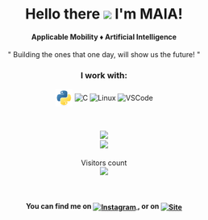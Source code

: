 <div align="center">
  <h1>Hello there <img src="https://raw.githubusercontent.com/MartinHeinz/MartinHeinz/master/wave.gif" width="30px">
 I'm MAIA!</h1>
  <h4>Applicable Mobility ♦ Artificial Intelligence</h4>
  <p>" Building the ones that one day, will show us the future! "</p>
</div>
  
<div align = "center">
  <h3>I work with:</h3>
  <img align="center" alt="Python" width="35" src="https://raw.githubusercontent.com/devicons/devicon/master/icons/python/python-original.svg">
  <img align="center" alt="C" width="35px" src="https://cdn.iconscout.com/icon/free/png-512/c-programming-569564.png">
  <img align="center" alt="Linux" width="35px" src="https://cdn-icons-png.flaticon.com/512/6124/6124995.png">
  <img align="center" alt="VSCode" width="35px" src="https://code.visualstudio.com/assets/images/code-stable.png">
</div>
  
<div style="display: inline_block"><br>
<br>
<p align="center">
  <img src="https://github-readme-stats.vercel.app/api?username=maia-facens&theme=blueberry&show_icons=ture&count_private=true&hide=stars&include_all_commits=true&hide_border=true&border_radius=20"/>
  <br>
  <img src="http://github-readme-streak-stats.herokuapp.com?user=maia-facens&theme=blueberry&date_format=M%20j%5B%2C%20Y%5D&hide_border=true&type=svg"/>
  <br><br>
  Visitors count
  <br>
  <img src="https://profile-counter.glitch.me/maia-facens/count.svg" />
</p>
<div style="display: inline_block">  
  
<div align = "center">
  <br>
  <h4>
    You can find me on 
    <a href="https://www.instagram.com/maia_facens/">
      <img alt="Instagram" align="center" width="25px" src="https://i.imgur.com/M6yBwxS.png">
    </a>
    , or on
    <a href="https://lince.facens.br/maia-mobilidade-aplicada-e-inteligencia-artificial/">
      <img alt="Site" align="center" width="25px" src="https://cdn-icons-png.flaticon.com/512/431/431979.png">
    </a>
  </h4>
</div>


<!--
Here are some ideas to get you started:

- 🔭 I’m currently working on ...
- 🌱 I’m currently learning ...
- 👯 I’m looking to collaborate on ...
- 🤔 I’m looking for help with ...
- 💬 Ask me about ...
- 📫 How to reach me: ...
- 😄 Pronouns: ...
- ⚡ Fun fact: ...

Future Ideas:
https://towardsdatascience.com/build-a-stunning-readme-for-your-github-profile-9b80434fe5d7
https://github.com/abhisheknaiidu/awesome-github-profile-readme

https://github.com/rahuldkjain/github-profile-readme-generator

https://github.com/DenverCoder1/github-readme-streak-stats
https://github.com/anuraghazra/github-readme-stats/blob/master/themes/README.md

https://github.com/kittinan/spotify-github-profile
https://github.com/Ileriayo/markdown-badges
https://github.com/DenverCoder1/readme-typing-svg

https://github.com/Raymo111/Raymo111
https://github.com/natemoo-re/natemoo-re
https://github.com/CyrisXD/CyrisXD
-->
